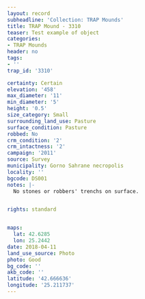 ```yaml
---
layout: record
subheadline: 'Collection: TRAP Mounds'
title: TRAP Mound - 3310
teaser: Test example of object
categories:
- TRAP Mounds
header: no
tags:
- ''
trap_id: '3310'

certainty: Certain
elevation: '458'
max_diameter: '11'
min_diameter: '5'
height: '0.5'
size_category: Small
surrounding_land_use: Pasture
surface_condition: Pasture
robbed: No
crm_condition: '2'
crm_intactness: '2'
campaign: '2011'
source: Survey
municipality: Gorno Sahrane necropolis
locality: ''
bgcode: DS001
notes: |-
  No stones or robbers' trenchs on surface.


rights: standard


maps:
  lat: 42.6285
  lon: 25.2442
date: 2018-04-11
land_use_source: Photo
photo: Good
bg_code: ''
akb_code: ''
latitude: '42.666636'
longitude: '25.211737'
---
```

